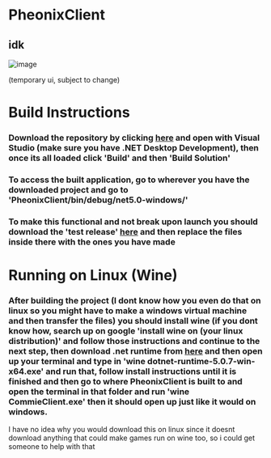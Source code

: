 # PheonixClient
## idk

![image](https://user-images.githubusercontent.com/68202118/133503127-a7a7acb8-38f5-409e-a402-fdb42a355fc3.png)

(temporary ui, subject to change)


# Build Instructions

### Download the repository by clicking [here](https://github.com/juaneth/PheonixClient/archive/refs/heads/master.zip) and open with Visual Studio (make sure you have .NET Desktop Development), then once its all loaded click 'Build' and then 'Build Solution'

### To access the built application, go to wherever you have the downloaded project and go to 'PheonixClient/bin/debug/net5.0-windows/'
### To make this functional and not break upon launch you should download the 'test release' [here](https://github.com/juaneth/PheonixClient/releases/download/0.0.0/comclient-x64.zip) and then replace the files inside there with the ones you have made

# Running on Linux (Wine)

### After building the project (I dont know how you even do that on linux so you might have to make a windows virtual machine and then transfer the files) you should install wine (if you dont know how, search up on google 'install wine on (your linux distribution)' and follow those instructions and continue to the next step, then download .net runtime from [here](https://dotnet.microsoft.com/download/dotnet/thank-you/runtime-5.0.7-windows-x64-installer) and then open up your terminal and type in 'wine dotnet-runtime-5.0.7-win-x64.exe' and run that, follow install instructions until it is finished and then go to where PheonixClient is built to and open the terminal in that folder and run 'wine CommieClient.exe' then it should open up just like it would on windows.

I have no idea why you would download this on linux since it doesnt download anything that could make games run on wine too, so i could get someone to help with that 
